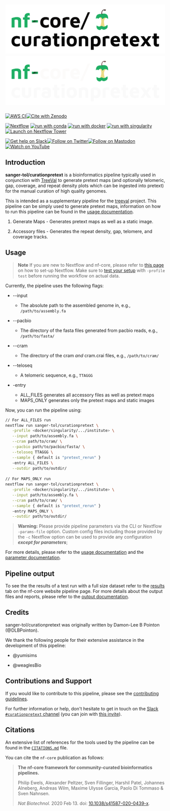 # ![sanger-tol/curationpretext](docs/images/nf-core-curationpretext_logo_light.png#gh-light-mode-only) ![sanger-tol/curationpretext](docs/images/nf-core-curationpretext_logo_dark.png#gh-dark-mode-only)

[![AWS CI](https://img.shields.io/badge/CI%20tests-full%20size-FF9900?labelColor=000000&logo=Amazon%20AWS)](https://nf-co.re/curationpretext/results)[![Cite with Zenodo](http://img.shields.io/badge/DOI-10.5281/zenodo.XXXXXXX-1073c8?labelColor=000000)](https://doi.org/10.5281/zenodo.XXXXXXX)

[![Nextflow](https://img.shields.io/badge/nextflow%20DSL2-%E2%89%A522.10.1-23aa62.svg)](https://www.nextflow.io/)
[![run with conda](http://img.shields.io/badge/run%20with-conda-3EB049?labelColor=000000&logo=anaconda)](https://docs.conda.io/en/latest/)
[![run with docker](https://img.shields.io/badge/run%20with-docker-0db7ed?labelColor=000000&logo=docker)](https://www.docker.com/)
[![run with singularity](https://img.shields.io/badge/run%20with-singularity-1d355c.svg?labelColor=000000)](https://sylabs.io/docs/)
[![Launch on Nextflow Tower](https://img.shields.io/badge/Launch%20%F0%9F%9A%80-Nextflow%20Tower-%234256e7)](https://tower.nf/launch?pipeline=https://github.com/sanger-tol/curationpretext)

[![Get help on Slack](http://img.shields.io/badge/slack-nf--core%20%23curationpretext-4A154B?labelColor=000000&logo=slack)](https://nfcore.slack.com/channels/curationpretext)[![Follow on Twitter](http://img.shields.io/badge/twitter-%40nf__core-1DA1F2?labelColor=000000&logo=twitter)](https://twitter.com/nf_core)[![Follow on Mastodon](https://img.shields.io/badge/mastodon-nf__core-6364ff?labelColor=FFFFFF&logo=mastodon)](https://mstdn.science/@nf_core)[![Watch on YouTube](http://img.shields.io/badge/youtube-nf--core-FF0000?labelColor=000000&logo=youtube)](https://www.youtube.com/c/nf-core)

## Introduction

**sanger-tol/curationpretext** is a bioinformatics pipeline typically used in conjunction with [TreeVal](https://github.com/sanger-tol/treeval) to generate pretext maps (and optionally telomeric, gap, coverage, and repeat density plots which can be ingested into pretext) for the manual curation of high quality genomes.

This is intended as a supplementary pipeline for the [treeval](https://github.com/sanger-tol/treeval) project. This pipeline can be simply used to generate pretext maps, information on how to run this pipeline can be found in the [usage documentation](https://pipelines.tol.sanger.ac.uk/curationpretext/usage).

<!-- TODO nf-core: Include a figure that guides the user through the major workflow steps. Many nf-core
     workflows use the "tube map" design for that. See https://nf-co.re/docs/contributing/design_guidelines#examples for examples.   -->

1. Generate Maps - Generates pretext maps as well as a static image.

2. Accessory files - Generates the repeat density, gap, telomere, and coverage tracks.

## Usage

> **Note**
> If you are new to Nextflow and nf-core, please refer to [this page](https://nf-co.re/docs/usage/installation) on how
> to set-up Nextflow. Make sure to [test your setup](https://nf-co.re/docs/usage/introduction#how-to-run-a-pipeline)
> with `-profile test` before running the workflow on actual data.

Currently, the pipeline uses the following flags:

- --input

  - The absolute path to the assembled genome in, e.g., `/path/to/assembly.fa`

- --pacbio

  - The directory of the fasta files generated from pacbio reads, e.g., `/path/to/fasta/`

- --cram

  - The directory of the cram _and_ cram.crai files, e.g., `/path/to/cram/`

- --teloseq

  - A telomeric sequence, e.g., `TTAGGG`

- -entry
  - ALL_FILES generates all accessory files as well as pretext maps
  - MAPS_ONLY generates only the pretext maps and static images

Now, you can run the pipeline using:

<!-- TODO nf-core: update the following command to include all required parameters for a minimal example -->

```bash
// For ALL_FILES run
nextflow run sanger-tol/curationpretext \
   -profile <docker/singularity/.../institute> \
   --input path/to/assembly.fa \
   --cram path/to/cram/ \
   --pacbio path/to/pacbio/fasta/ \
   --teloseq TTAGGG \
   --sample { default is "pretext_rerun" }
   -entry ALL_FILES \
   --outdir path/to/outdir/

// For MAPS_ONLY run
nextflow run sanger-tol/curationpretext \
   -profile <docker/singularity/.../institute> \
   --input path/to/assembly.fa \
   --cram path/to/cram/ \
   --sample { default is "pretext_rerun" }
   -entry MAPS_ONLY \
   --outdir path/to/outdir/
```

> **Warning:**
> Please provide pipeline parameters via the CLI or Nextflow `-params-file` option. Custom config files including those
> provided by the `-c` Nextflow option can be used to provide any configuration _**except for parameters**_;

For more details, please refer to the [usage documentation](https://pipelines.tol.sanger.ac.uk/curationpretext/usage) and the [parameter documentation](https://pipelines.tol.sanger.ac.uk/curationpretext/parameters).

## Pipeline output

To see the the results of a test run with a full size dataset refer to the [results](https://pipelines.tol.sanger.ac.uk/curationpretext/results) tab on the nf-core website pipeline page.
For more details about the output files and reports, please refer to the
[output documentation](https://pipelines.tol.sanger.ac.uk/curationpretext/output).

## Credits

sanger-tol/curationpretext was originally written by Damon-Lee B Pointon (@DLBPointon).

We thank the following people for their extensive assistance in the development of this pipeline:

- @yumisims

- @weaglesBio

## Contributions and Support

If you would like to contribute to this pipeline, please see the [contributing guidelines](.github/CONTRIBUTING.md).

For further information or help, don't hesitate to get in touch on the [Slack `#curationpretext` channel](https://nfcore.slack.com/channels/curationpretext) (you can join with [this invite](https://nf-co.re/join/slack)).

## Citations

<!-- TODO nf-core: Add citation for pipeline after first release. Uncomment lines below and update Zenodo doi and badge at the top of this file. -->
<!-- If you use  sanger-tol/curationpretext for your analysis, please cite it using the following doi: [10.5281/zenodo.XXXXXX](https://doi.org/10.5281/zenodo.XXXXXX) -->

<!-- TODO nf-core: Add bibliography of tools and data used in your pipeline -->

An extensive list of references for the tools used by the pipeline can be found in the [`CITATIONS.md`](CITATIONS.md) file.

You can cite the `nf-core` publication as follows:

> **The nf-core framework for community-curated bioinformatics pipelines.**
>
> Philip Ewels, Alexander Peltzer, Sven Fillinger, Harshil Patel, Johannes Alneberg, Andreas Wilm, Maxime Ulysse Garcia, Paolo Di Tommaso & Sven Nahnsen.
>
> _Nat Biotechnol._ 2020 Feb 13. doi: [10.1038/s41587-020-0439-x](https://dx.doi.org/10.1038/s41587-020-0439-x).

